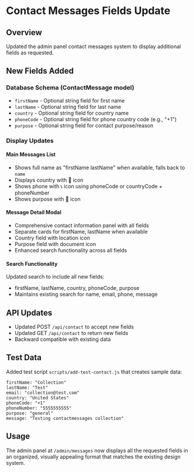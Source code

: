 # Contact Messages Fields Update

## Overview
Updated the admin panel contact messages system to display additional fields as requested.

## New Fields Added

### Database Schema (ContactMessage model)
- `firstName` - Optional string field for first name
- `lastName` - Optional string field for last name  
- `country` - Optional string field for country name
- `phoneCode` - Optional string field for phone country code (e.g., "+1")
- `purpose` - Optional string field for contact purpose/reason

### Display Updates

#### Main Messages List
- Shows full name as "firstName lastName" when available, falls back to `name`
- Displays country with 📍 icon
- Shows phone with 📞 icon using phoneCode or countryCode + phoneNumber
- Shows purpose with 🎯 icon

#### Message Detail Modal
- Comprehensive contact information panel with all fields
- Separate cards for firstName, lastName when available
- Country field with location icon
- Purpose field with document icon
- Enhanced search functionality across all fields

#### Search Functionality
Updated search to include all new fields:
- firstName, lastName, country, phoneCode, purpose
- Maintains existing search for name, email, phone, message

## API Updates
- Updated POST `/api/contact` to accept new fields
- Updated GET `/api/contact` to return new fields
- Backward compatible with existing data

## Test Data
Added test script `scripts/add-test-contact.js` that creates sample data:
```
firstName: "Collection"
lastName: "Test" 
email: "collection@test.com"
country: "United States"
phoneCode: "+1"
phoneNumber: "5555555555"
purpose: "general"
message: "Testing contactmessages collection"
```

## Usage
The admin panel at `/admin/messages` now displays all the requested fields in an organized, visually appealing format that matches the existing design system.